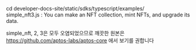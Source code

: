 
cd developer-docs-site/static/sdks/typescript/examples/    
simple_nft3.js : You can make an NFT collection, mint NFTs, and upgrade its data.     

simple_nft, 2, 3은 모두 오염되었으므로 깨끗한 원본은   
https://github.com/aptos-labs/aptos-core 에서 보기를 권합니다 
